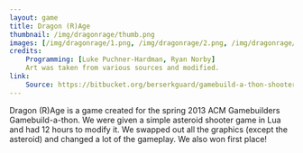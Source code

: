 ```yaml
---
layout: game
title: Dragon (R)Age
thumbnail: /img/dragonrage/thumb.png
images: [/img/dragonrage/1.png, /img/dragonrage/2.png, /img/dragonrage/3.png, /img/dragonrage/4.png, /img/dragonrage/5.png]
credits:
    Programming: [Luke Puchner-Hardman, Ryan Norby]
	Art was taken from various sources and modified.
link:
    Source: https://bitbucket.org/berserkguard/gamebuild-a-thon-shooter
---
```


Dragon (R)Age is a game created for the spring 2013 ACM Gamebuilders Gamebuild-a-thon. We were given a simple asteroid shooter game in Lua and had 12 hours to modify it. We swapped out all the graphics (except the asteroid) and changed a lot of the gameplay. We also won first place!
